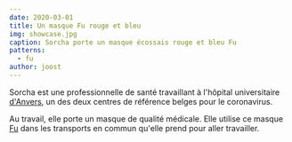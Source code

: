 ```yaml
---
date: 2020-03-01
title: Un masque Fu rouge et bleu
img: showcase.jpg
caption: Sorcha porte un masque écossais rouge et bleu Fu
patterns:
  - fu
author: joost
---
```


Sorcha est une professionnelle de santé travaillant à l'hôpital universitaire [d'Anvers](https://www.uza.be/), un des deux centres de référence belges pour le coronavirus.

Au travail, elle porte un masque de qualité médicale. Elle utilise ce masque [Fu](/designs/fu/) dans les transports en commun qu'elle prend pour aller travailler.


